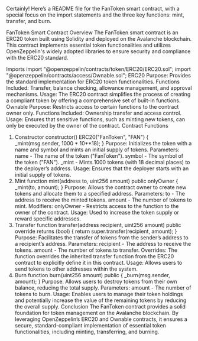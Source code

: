 Certainly! Here’s a README file for the FanToken smart contract, with a special focus on the import statements and the three key functions: mint, transfer, and burn.

FanToken Smart Contract
Overview
The FanToken smart contract is an ERC20 token built using Solidity and deployed on the Avalanche blockchain. This contract implements essential token functionalities and utilizes OpenZeppelin's widely adopted libraries to ensure security and compliance with the ERC20 standard.

Imports
import "@openzeppelin/contracts/token/ERC20/ERC20.sol";
import "@openzeppelin/contracts/access/Ownable.sol";
ERC20
Purpose: Provides the standard implementation for ERC20 token functionalities.
Functions Included: Transfer, balance checking, allowance management, and approval mechanisms.
Usage: The ERC20 contract simplifies the process of creating a compliant token by offering a comprehensive set of built-in functions.
Ownable
Purpose: Restricts access to certain functions to the contract owner only.
Functions Included: Ownership transfer and access control.
Usage: Ensures that sensitive functions, such as minting new tokens, can only be executed by the owner of the contract.
Contract Functions
1. Constructor
constructor() ERC20("FanToken", "FAN") {
    _mint(msg.sender, 1000 * 10**18);
}
Purpose: Initializes the token with a name and symbol and mints an initial supply of tokens.
Parameters:
name - The name of the token ("FanToken").
symbol - The symbol of the token ("FAN").
_mint - Mints 1000 tokens (with 18 decimal places) to the deployer’s address.
Usage: Ensures that the deployer starts with an initial supply of tokens.
2. Mint
function mint(address to, uint256 amount) public onlyOwner {
    _mint(to, amount);
}
Purpose: Allows the contract owner to create new tokens and allocate them to a specified address.
Parameters:
to - The address to receive the minted tokens.
amount - The number of tokens to mint.
Modifiers: onlyOwner - Restricts access to the function to the owner of the contract.
Usage: Used to increase the token supply or reward specific addresses.
3. Transfer
function transfer(address recipient, uint256 amount) public override returns (bool) {
    return super.transfer(recipient, amount);
}
Purpose: Facilitates the transfer of tokens from the sender’s address to a recipient’s address.
Parameters:
recipient - The address to receive the tokens.
amount - The number of tokens to transfer.
Overrides: The function overrides the inherited transfer function from the ERC20 contract to explicitly define it in this contract.
Usage: Allows users to send tokens to other addresses within the system.
4. Burn
function burn(uint256 amount) public {
    _burn(msg.sender, amount);
}
Purpose: Allows users to destroy tokens from their own balance, reducing the total supply.
Parameters:
amount - The number of tokens to burn.
Usage: Enables users to manage their token holdings and potentially increase the value of the remaining tokens by reducing the overall supply.
Conclusion
The FanToken contract provides a solid foundation for token management on the Avalanche blockchain. By leveraging OpenZeppelin’s ERC20 and Ownable contracts, it ensures a secure, standard-compliant implementation of essential token functionalities, including minting, transferring, and burning.
